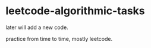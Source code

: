 # leetcode-algorithmic-tasks

later will add a new code.

practice from time to time,
mostly leetcode.

